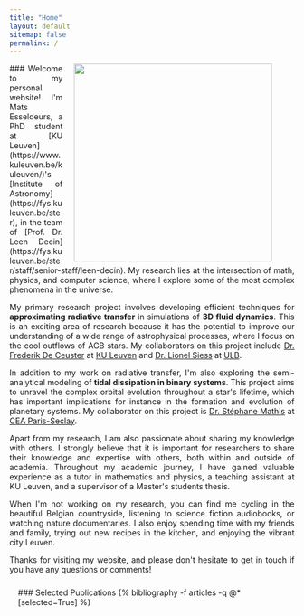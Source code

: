 ```yaml
---
title: "Home"
layout: default
sitemap: false
permalink: /
---
```


<style>
.jumbotron{
    padding:3%;
    padding-bottom:10px;
    padding-top:10px;
    margin-top:10px;
    margin-bottom:30px;
}
</style>


<div id="homeid" class="col-sm-12 col-xs-12">
<figure>
  <img src="{{site.url}}{{site.baseurl}}/images/headshot.jpg" style="width:350px; min-width:30%; max-width:100%; margin-left:20px; margin-right:0px; margin-bottom:0px; margin-top:0px;" align="right">
</figure>

<div style="text-align:justify">
### Welcome to my personal website!
I'm Mats Esseldeurs, a PhD student at [KU Leuven](https://www.kuleuven.be/kuleuven/)'s [Institute of Astronomy](https://fys.kuleuven.be/ster), in the team of [Prof. Dr. Leen Decin](https://fys.kuleuven.be/ster/staff/senior-staff/leen-decin). My research lies at the intersection of math, physics, and computer science, where I explore some of the most complex phenomena in the universe.

My primary research project involves developing efficient techniques for <b>approximating radiative transfer</b> in simulations of <b>3D fluid dynamics</b>. This is an exciting area of research because it has the potential to improve our understanding of a wide range of astrophysical processes, where I focus on the cool outflows of AGB stars. My collaborators on this project include [Dr. Frederik De Ceuster](https://freddeceuster.github.io/) at [KU Leuven](https://www.kuleuven.be/kuleuven/) and [Dr. Lionel Siess](http://www.astro.ulb.ac.be/~siess/) at [ULB](https://www.ulb.be/en/ulb-homepage).

In addition to my work on radiative transfer, I'm also exploring the semi-analytical modeling of <b>tidal dissipation in binary systems</b>. This project aims to unravel the complex orbital evolution throughout a star's lifetime, which has important implications for instance in the formation and evolution of planetary systems. My collaborator on this project is [Dr. Stéphane Mathis](http://sfmathis.free.fr/Home.html) at [CEA Paris-Seclay](https://www.cea.fr/paris-saclay/Pages/Accueil.aspx).

Apart from my research, I am also passionate about sharing my knowledge with others. I strongly believe that it is important for researchers to share their knowledge and expertise with others, both within and outside of academia. Throughout my academic journey, I have gained valuable experience as a tutor in mathematics and physics, a teaching assistant at KU Leuven, and a supervisor of a Master's students thesis.

When I'm not working on my research, you can find me cycling in the beautiful Belgian countryside, listening to science fiction audiobooks, or watching nature documentaries. I also enjoy spending time with my friends and family, trying out new recipes in the kitchen, and enjoying the vibrant city Leuven.

Thanks for visiting my website, and please don't hesitate to get in touch if you have any questions or comments!
</div>


<div class="jumbotron">
### Selected Publications
{% bibliography -f articles -q @*[selected=True]  %}
</div>